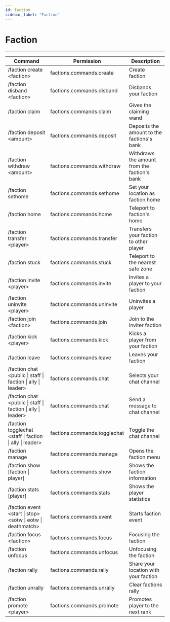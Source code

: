 ```yaml
---
id: faction
sidebar_label: "Faction"
---
```

# Faction

***

| Command                                                       | Permission                   | Description                                  |
| ------------------------------------------------------------- | ---------------------------- | -------------------------------------------- |
| /faction create <faction\>                                    | factions.commands.create     | Create faction                               |
| /faction disband <faction\>                                   | factions.commands.disband    | Disbands your faction                        |
| /faction claim                                                | factions.commands.claim      | Gives the claiming wand                      |
| /faction deposit <amount\>                                    | factions.commands.deposit    | Deposits the amount to the factions's bank   |
| /faction withdraw <amount\>                                   | factions.commands.withdraw   | Withdraws the amount from the faction's bank |
| /faction sethome                                              | factions.commands.sethome    | Set your location as faction home            |
| /faction home                                                 | factions.commands.home       | Teleport to faction's home                   |
| /faction transfer <player\>                                   | factions.commands.transfer   | Transfers your faction to other player       |
| /faction stuck                                                | factions.commands.stuck      | Teleport to the nearest safe zone            |
| /faction invite <player\>                                     | factions.commands.invite     | Invites a player to your faction             |
| /faction uninvite <player\>                                   | factions.commands.uninvite   | Uninvites a player                           |
| /faction join <faction\>                                      | factions.commands.join       | Join to the inviter faction                  |
| /faction kick <player\>                                       | factions.commands.kick       | Kicks a player from your faction             |
| /faction leave                                                | factions.commands.leave      | Leaves your faction                          |
| /faction chat <public \| staff \| faction \| ally \| leader\> | factions.commands.chat       | Selects your chat channel                    |
| /faction chat <public \| staff \| faction \| ally \| leader\> | factions.commands.chat       | Send a message to chat channel               |
| /faction togglechat <staff \| faction \| ally \| leader\>     | factions.commands.togglechat | Toggle the chat channel                      |
| /faction manage                                               | factions.commands.manage     | Opens the faction menu                       |
| /faction show [faction \| player]                             | factions.commands.show       | Shows the faction information                |
| /faction stats [player]                                       | factions.commands.stats      | Shows the player statistics                  |
| /faction event <start \| stop\> <sotw \| eotw \| deathmatch\> | factions.commands.event      | Starts faction event                         |
| /faction focus <faction\>                                     | factions.commands.focus      | Focusing the faction                         |
| /faction unfocus                                              | factions.commands.unfocus    | Unfocusing the faction                       |
| /faction rally                                                | factions.commands.rally      | Share your location with your faction        |
| /faction unrally                                              | factions.commands.unrally    | Clear factions rally                         |
| /faction promote <player\>                                    | factions.commands.promote    | Promotes player to the next rank             |
